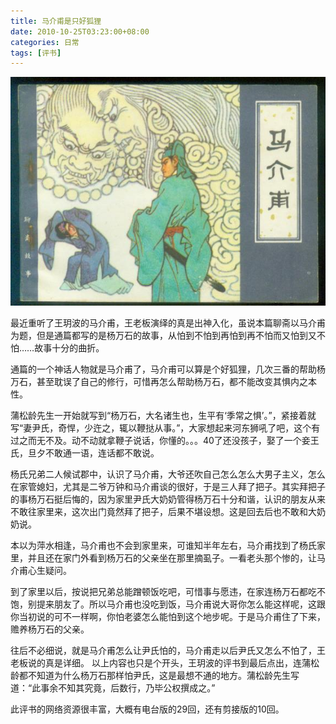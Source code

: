 ```yaml
---
title: 马介甫是只好狐狸
date: 2010-10-25T03:23:00+08:00
categories: 日常
tags: [评书]
---
```


![](/uploads/2010/10/majiefu.jpg)

最近重听了王玥波的马介甫，王老板演绎的真是出神入化，虽说本篇聊斋以马介甫为题，但是通篇都写的是杨万石的故事，从怕到不怕到再怕到再不怕而又怕到又不怕……故事十分的曲折。

通篇的一个神话人物就是马介甫了，马介甫可以算是个好狐狸，几次三番的帮助杨万石，甚至耽误了自己的修行，可惜再怎么帮助杨万石，都不能改变其惧内之本性。<!--more-->

蒲松龄先生一开始就写到“杨万石，大名诸生也，生平有‘季常之惧’。”，紧接着就写“妻尹氏，奇悍，少迕之，辄以鞭挞从事。”，大家想起来河东狮吼了吧，这个有过之而无不及。动不动就拿鞭子说话，你懂的。。。40了还没孩子，娶了一个妾王氏，旦夕不敢通一语，连话都不敢说。

杨氏兄弟二人候试郡中，认识了马介甫，大爷还吹自己怎么怎么大男子主义，怎么在家管媳妇，尤其是二爷万钟和马介甫谈的很好，于是三人拜了把子。其实拜把子的事杨万石挺后悔的，因为家里尹氏大奶奶管得杨万石十分和谐，认识的朋友从来不敢往家里来，这次出门竟然拜了把子，后果不堪设想。这是回去后也不敢和大奶奶说。

本以为萍水相逢，马介甫也不会到家里来，可谁知半年左右，马介甫找到了杨氏家里，并且还在家门外看到杨万石的父亲坐在那里摘虱子。一看老头那个惨的，让马介甫心生疑问。

到了家里以后，按说把兄弟总能蹭顿饭吃吧，可惜事与愿违，在家连杨万石都吃不饱，别提来朋友了。所以马介甫也没吃到饭，马介甫说大哥你怎么能这样呢，这跟你当初说的可不一样啊，你怕老婆怎么能怕到这个地步呢。于是马介甫住了下来，赡养杨万石的父亲。

往后不必细说，就是马介甫怎么让尹氏怕的，马介甫走以后尹氏又怎么不怕了，王老板说的真是详细。 以上内容也只是个开头，王玥波的评书到最后点出，连蒲松龄都不知道为什么杨万石那样怕尹氏，这是最想不通的地方。蒲松龄先生写道：“此事余不知其究竟，后数行，乃毕公权撰成之。”

此评书的网络资源很丰富，大概有电台版的29回，还有剪接版的10回。
